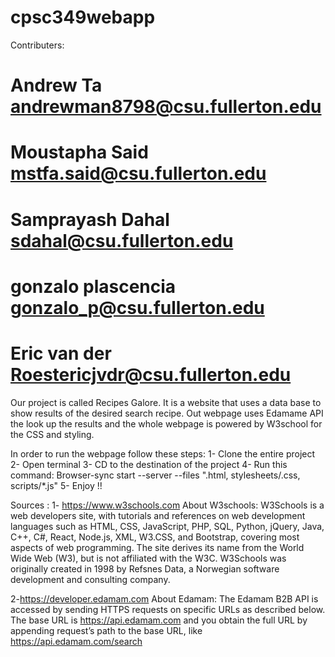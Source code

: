 # cpsc349webapp </br>

Contributers:
# Andrew Ta andrewman8798@csu.fullerton.edu </br>
# Moustapha Said mstfa.said@csu.fullerton.edu
# Samprayash Dahal sdahal@csu.fullerton.edu
# gonzalo plascencia gonzalo_p@csu.fullerton.edu
# Eric van der Roestericjvdr@csu.fullerton.edu


Our project is called Recipes Galore. It is a website that uses a data base to show results of the desired search recipe. Out webpage uses Edamame API the look up the results and the whole webpage is powered by W3school for the CSS and styling.


In order to run the webpage follow these steps:
1- Clone the entire project
2- Open terminal
3- CD to the destination of the project
4- Run this command: Browser-sync start --server --files ".html, stylesheets/.css, scripts/*.js"
5- Enjoy !!





Sources :
1- https://www.w3schools.com
About W3schools:
W3Schools is a web developers site, with tutorials and references on web development languages such as HTML, CSS, JavaScript, PHP, SQL, Python, jQuery, Java, C++, C#, React, Node.js, XML, W3.CSS, and Bootstrap, covering most aspects of web programming.
The site derives its name from the World Wide Web (W3), but is not affiliated with the W3C.
W3Schools was originally created in 1998 by Refsnes Data, a Norwegian software development and consulting company.

2-https://developer.edamam.com
About Edamam:
The Edamam B2B API is accessed by sending HTTPS requests on specific URLs as described below. The base URL is https://api.edamam.com and you obtain the full URL by appending request’s path to the base URL, like https://api.edamam.com/search
